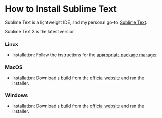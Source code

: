 # How to Install Sublime Text

Sublime Text is a lightweight IDE, and my personal go-to. [Sublime Text](http://www.sublimetext.com/3).

Sublime Text 3 is the latest version.

### Linux

- Installation: Follow the instructions for the [appropriate package manager](https://www.sublimetext.com/docs/3/linux_repositories.html)

### MacOS

- Installation: Download a build from the [official website](https://www.sublimetext.com/3) and run the installer.


### Windows

- Installation: Download a build from the [official website](https://www.sublimetext.com/3) and run the installer.
